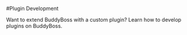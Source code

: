 #Plugin Development

Want to extend BuddyBoss with a custom plugin? Learn how to develop plugins on BuddyBoss.
